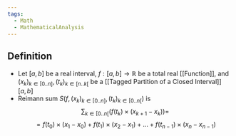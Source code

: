 ```yaml
---
tags:
  - Math
  - MathematicalAnalysis
---
```

## Definition
- Let $[a,b]$ be a real interval, $f:[a,b]\to\mathbb R$ be a total real [[Function]], and $(x_k)_{k\in[0..n]},(t_k)_{k\in[n..k[}$ be a [[Tagged Partition of a Closed Interval]] $[a,b]$
- Reimann sum $S(f,(x_k)_{k\in[0..n]},(t_k)_{k\in[0..n[})$ is 
$$\sum_{k\in[0..n[}(f(t_k)\times(x_{k+1}-x_k))=$$$$=f(t_0)\times(x_1-x_0)+f(t_1)\times(x_2-x_1)+...+f(t_{n-1})\times(x_n-x_{n-1})$$
